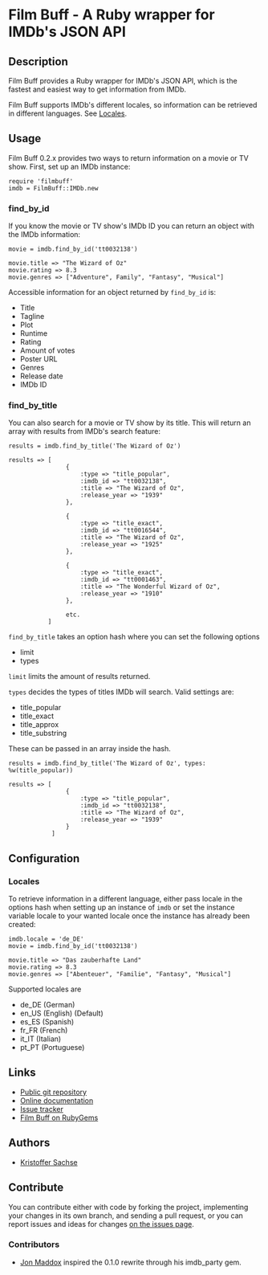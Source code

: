 # Film Buff - A Ruby wrapper for IMDb's JSON API

## Description

Film Buff provides a Ruby wrapper for IMDb's JSON API, which is the fastest and easiest way to get information from IMDb.

Film Buff supports IMDb's different locales, so information can be retrieved in different languages. See [Locales](#locales).

## Usage

Film Buff 0.2.x provides two ways to return information on a movie or TV show. First, set up an IMDb instance:

    require 'filmbuff'
    imdb = FilmBuff::IMDb.new

### find_by_id

If you know the movie or TV show's IMDb ID you can return an object with the IMDb information:

    movie = imdb.find_by_id('tt0032138')

    movie.title => "The Wizard of Oz"
    movie.rating => 8.3
    movie.genres => ["Adventure", Family", "Fantasy", "Musical"]

Accessible information for an object returned by `find_by_id` is:

- Title
- Tagline
- Plot
- Runtime
- Rating
- Amount of votes
- Poster URL
- Genres
- Release date
- IMDb ID

### find_by_title

You can also search for a movie or TV show by its title. This will return an array with results from IMDb's search feature:

    results = imdb.find_by_title('The Wizard of Oz')

    results => [
                    {
                        :type => "title_popular",
                        :imdb_id => "tt0032138",
                        :title => "The Wizard of Oz",
                        :release_year => "1939"
                    },

                    {
                        :type => "title_exact",
                        :imdb_id => "tt0016544",
                        :title => "The Wizard of Oz",
                        :release_year => "1925"
                    },

                    {
                        :type => "title_exact",
                        :imdb_id => "tt0001463",
                        :title => "The Wonderful Wizard of Oz",
                        :release_year => "1910"
                    },

                    etc.
               ]

`find_by_title` takes an option hash where you can set the following options

- limit
- types

`limit` limits the amount of results returned.

`types` decides the types of titles IMDb will search. Valid settings are:

- title_popular
- title_exact
- title_approx
- title_substring

These can be passed in an array inside the hash.

    results = imdb.find_by_title('The Wizard of Oz', types: %w(title_popular))

    results => [
                    {
                        :type => "title_popular",
                        :imdb_id => "tt0032138",
                        :title => "The Wizard of Oz",
                        :release_year => "1939"
                    }
                ]

## Configuration
### Locales

To retrieve information in a different language, either pass locale in the options hash when setting up an instance of `imdb` or set the instance variable locale to your wanted locale once the instance has already been created:

    imdb.locale = 'de_DE'
    movie = imdb.find_by_id('tt0032138')

    movie.title => "Das zauberhafte Land"
    movie.rating => 8.3
    movie.genres => ["Abenteuer", "Familie", "Fantasy", "Musical"]

Supported locales are

- de_DE (German)
- en_US (English) (Default)
- es_ES (Spanish)
- fr_FR (French)
- it_IT (Italian)
- pt_PT (Portuguese)

## Links

- [Public git repository](https://github.com/sachse/filmbuff)
- [Online documentation](http://rubydoc.info/gems/filmbuff/frames)
- [Issue tracker](https://github.com/sachse/filmbuff/issues)
- [Film Buff on RubyGems](http://rubygems.org/gems/filmbuff)

## Authors

- [Kristoffer Sachse](https://github.com/sachse)

## Contribute

You can contribute either with code by forking the project, implementing your changes in its own branch, and sending a pull request, or you can report issues and ideas for changes [on the issues page](https://github.com/sachse/filmbuff/issues).

### Contributors
- [Jon Maddox](https://github.com/maddox) inspired the 0.1.0 rewrite through his imdb_party gem.
